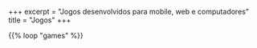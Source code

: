 +++
excerpt = "Jogos desenvolvidos para mobile, web e computadores"
title = "Jogos"
+++

{{% loop "games" %}}